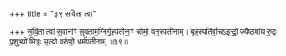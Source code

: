 +++
title = "३९ सविता त्वा"

+++
स॒वि॒ता त्वा॑ स॒वाना॑ꣳ सुवताम॒ग्निर्गृ॒हप॑तीना॒ꣳ सोमो॒ वन॒स्पती॑नाम्। बृह॒स्पति॑र्वा॒चऽइन्द्रो॒ ज्यैष्ठ्या॑य रु॒द्रः प॒शुभ्यो॑ मित्रः॒ स॒त्यो वरु॑णो॒ धर्म॑पतीनाम् ॥३९॥
